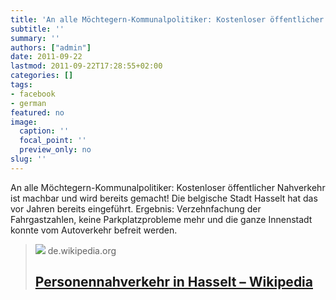 ```yaml
---
title: 'An alle Möchtegern-Kommunalpolitiker: Kostenloser öffentlicher ...'
subtitle: ''
summary: ''
authors: ["admin"]
date: 2011-09-22
lastmod: 2011-09-22T17:28:55+02:00
categories: []
tags:
- facebook
- german
featured: no
image:
  caption: ''
  focal_point: ''
  preview_only: no
slug: ''
---
```

An alle Möchtegern-Kommunalpolitiker: Kostenloser öffentlicher Nahverkehr ist machbar und wird bereits gemacht! Die belgische Stadt Hasselt hat das vor Jahren bereits eingeführt. Ergebnis: Verzehnfachung der Fahrgastzahlen, keine Parkplatzprobleme mehr und die ganze Innenstadt konnte vom Autoverkehr befreit werden.
> [![](https://upload.wikimedia.org/wikipedia/commons/b/bd/Groeneboulevard.jpg)](http://de.wikipedia.org/wiki/Personennahverkehr_in_Hasselt)
> de.wikipedia.org
> ## [Personennahverkehr in Hasselt – Wikipedia](http://de.wikipedia.org/wiki/Personennahverkehr_in_Hasselt)
>


